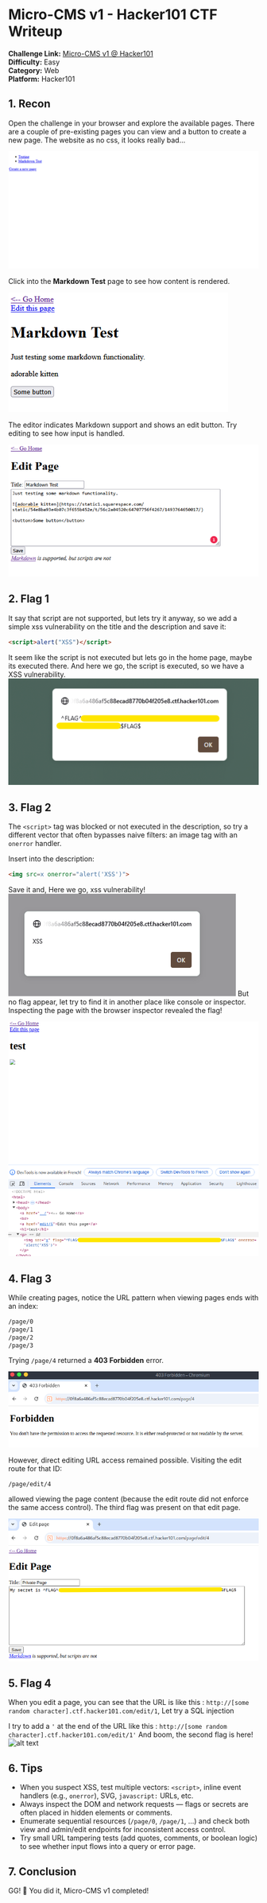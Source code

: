 # Micro-CMS v1 - Hacker101 CTF Writeup

**Challenge Link:** [Micro-CMS v1 @ Hacker101](https://ctf.hacker101.com/ctf)  
**Difficulty:** Easy  
**Category:** Web  
**Platform:** Hacker101


## 1. Recon

Open the challenge in your browser and explore the available pages. There are a couple of pre-existing pages you can view and a button to create a new page. The website as no css, it looks really bad...

![Homepage](/img/writeups/MicroCMS/image.png)

Click into the **Markdown Test** page to see how content is rendered.

![Markdown page](/img/writeups/MicroCMS/image-1.png)

The editor indicates Markdown support and shows an edit button. Try editing to see how input is handled.

![Edit page](/img/writeups/MicroCMS/image-2.png)


## 2. Flag 1

It say that script are not supported,  but lets try it anyway, so we add a simple xss vulnerability on the title and the description and save it:

```html
<script>alert("XSS")</script>
```
It seem like the script is not executed but lets go in the home page, maybe its executed there.
And here we go, the script is executed, so we have a XSS vulnerability.
![alt text](/img/writeups/MicroCMS/image-3.png)

## 3. Flag 2

The `<script>` tag was blocked or not executed in the description, so try a different vector that often bypasses naive filters: an image tag with an `onerror` handler.

Insert into the description:

```html
<img src=x onerror="alert('XSS')">
```

Save it and, Here we go, xss vulnerability!
![alt text](/img/writeups/MicroCMS/image-8.png)
But no flag appear, let try to find it in another place like console or inspector. Inspecting the page with the browser inspector revealed the flag!

![alt text](/img/writeups/MicroCMS/image-7.png)


## 4. Flag 3
While creating pages, notice the URL pattern when viewing pages ends with an index:

```
/page/0
/page/1
/page/2
/page/3
```

Trying `/page/4` returned a **403 Forbidden** error.

![403 Forbidden](/img/writeups/MicroCMS/image-5.png)

However, direct editing URL access remained possible. Visiting the edit route for that ID:

```
/page/edit/4
```

allowed viewing the page content (because the edit route did not enforce the same access control). The third flag was present on that edit page.

![Flag on edit page](/img/writeups/MicroCMS/image-6.png)


## 5. Flag 4
When you edit a page, you can see that the URL is like this : `http://[some random character].ctf.hacker101.com/edit/1`, Let try a SQL injection

I try to add a `'` at the end of the URL like this : `http://[some random character].ctf.hacker101.com/edit/1'` 
And boom, the second flag is here!
![alt text](image-4.png)

## 6. Tips

* When you suspect XSS, test multiple vectors: `<script>`, inline event handlers (e.g., `onerror`), SVG, `javascript:` URLs, etc.
* Always inspect the DOM and network requests — flags or secrets are often placed in hidden elements or comments.
* Enumerate sequential resources (`/page/0`, `/page/1`, ...) and check both view and admin/edit endpoints for inconsistent access control.
* Try small URL tampering tests (add quotes, comments, or boolean logic) to see whether input flows into a query or error page.

## 7. Conclusion

GG! 🎉 You did it, Micro-CMS v1 completed!  
